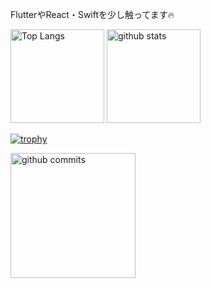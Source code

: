 <p>
  FlutterやReact・Swiftを少し触ってます🔥
</p>
<p align="left"> 
  <img alt="Top Langs" height="150px" src="https://github-readme-stats.vercel.app/api/top-langs/?username=Nori0219&layout=compact&show_icons=true&theme=onedark" />
  <img alt="github stats" height="150px" src="https://github-readme-stats.vercel.app/api?username=Nori0219&theme=onedark&show_icons=ture" />
</p>

[![trophy](https://github-profile-trophy.vercel.app/?username=Nori0219&theme=onedark&column=7
)](https://github.com/ryo-ma/github-profile-trophy)

<p align="left"> 
  <img alt="github commits" height="200px" src="http://github-profile-summary-cards.vercel.app/api/cards/productive-time?username=Nori0219&theme=dracula&utcOffset=8" />
</p>
